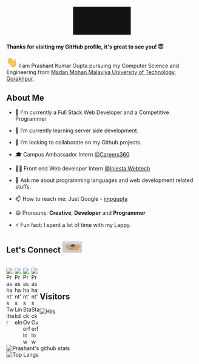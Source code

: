 <p align="center" >
          
<img src="https://github.com/imPGupta/impgupta/blob/master/Assets/Welcome.gif" width="30%" >

</p>

<p>
  
#### Thanks for visiting my GitHub profile, it's great to see you! 😇
<img src="https://github.com/imPGupta/impgupta/blob/master/Assets/Hi.gif" width="30" style="display: inline-block;"> I am Prashant Kumar Gupta pursuing my Computer Science and Engineering from [Madan Mohan Malaviya University of Technology, Gorakhpur](http://mmmut.ac.in).
  
</p>

## About Me


- 🚀 I'm currently a Full Stack Web Developer and a Competitive Programmer

- 🌱 I’m currently learning server side development.

- 👯 I’m looking to collaborate on my Github projects.

- 🎓 Campus Ambassador Intern [@Careers360](https://www.careers360.com)

- 👨‍💻 Front end Web developer Intern [@Iniesta Webtech](http://iniestawebtech.com)

- 💬 Ask me about programming languages and web development related stuffs.

- 📫 How to reach me: Just Google - [impgupta](https://www.google.com/search?q=impgupta)

- 😄 Pronouns: **Creative**, **Developer** and **Programmer**

- ⚡ Fun fact: I spent a lot of time with my Lappy.


## Let's Connect <img src="https://github.com/imPGupta/impgupta/blob/master/Assets/let's%20meet.gif" alt="meet" height=30>
<br>

<a href="https://twitter.com/imPGupta_">
  <img align="left" alt="Prashant's Twitter" width="22px" src="https://cdn.jsdelivr.net/npm/simple-icons@v3/icons/twitter.svg" />
</a>

<a href="https://www.linkedin.com/in/impgupta">
  <img align="left" alt="Prashant's LinkdeIn" width="22px" src="https://cdn.jsdelivr.net/npm/simple-icons@v3/icons/linkedin.svg" />
</a>

<a href="https://stackoverflow.com/users/13064168/impgupta/">
  <img align="left" alt="Prashant's StackOverflow" width="22px" src="https://cdn.jsdelivr.net/npm/simple-icons@v3/icons/stackoverflow.svg" />
</a>

<a href="mailto:prashantkgupta17@gmail.com">
  <img align="left" alt="Prashant's StackOverflow" width="22px" src="https://cdn.jsdelivr.net/npm/simple-icons@3.1.0/icons/gmail.svg" />
</a>


<br>
<br>

## Visitors 

![Hits](https://hitcounter.pythonanywhere.com/count/tag.svg?url=https%3A%2F%2Fgithub.com%2FimPGupta)

<img align="left" width="417px" alt="Prashant's github stats" 
src="https://github-readme-stats.vercel.app/api?username=imPGupta&count_private=true&show_icons=true&icon_color=79ff97&bg_color=30,e96443,904e95&title_color=fff&text_color=fff">
    
<img align="left" width="350px" alt="Top Langs" src="https://github-readme-stats.vercel.app/api/top-langs/?username=imPGupta&layout=compact">


